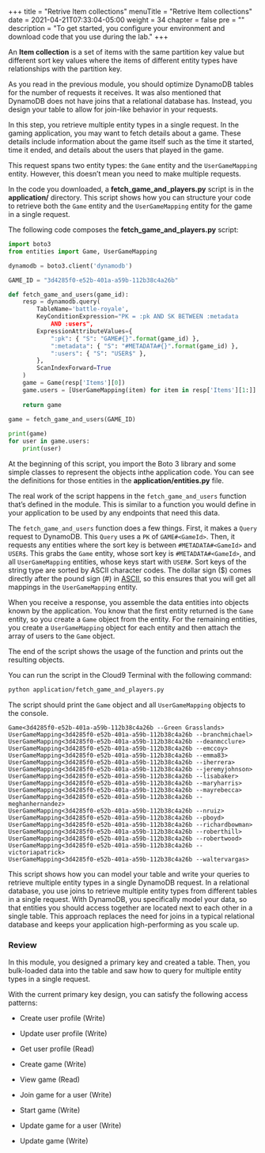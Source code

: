 +++
title = "Retrive Item collections"
menuTitle = "Retrive Item collections"
date = 2021-04-21T07:33:04-05:00
weight = 34
chapter = false
pre = ""
description = "To get started, you configure your environment and download code that you use during the lab."
+++

An **Item collection** is a set of items with the same partition key value but different sort key values where the items of different entity types have relationships with the partition key.

As you read in the previous module, you should optimize DynamoDB tables for the number of requests it receives. It was also mentioned that DynamoDB does not have joins that a relational database has. Instead, you design your table to allow for join-like behavior in your requests.

In this step, you retrieve multiple entity types in a single request. In the gaming application, you may want to fetch details about a game. These details include information about the game itself such as the time it started, time it ended, and details about the users that played in the game.

This request spans two entity types: the `Game` entity and the `UserGameMapping` entity. However, this doesn’t mean you need to make multiple requests.

In the code you downloaded, a **fetch_game_and_players.py** script is in the **application/** directory. This script shows how you can structure your code to retrieve both the `Game` entity and the `UserGameMapping` entity for the game in a single request.

The following code composes the **fetch_game_and_players.py** script:

```python
import boto3
from entities import Game, UserGameMapping

dynamodb = boto3.client('dynamodb')

GAME_ID = "3d4285f0-e52b-401a-a59b-112b38c4a26b"

def fetch_game_and_users(game_id):
    resp = dynamodb.query(
        TableName='battle-royale',
        KeyConditionExpression="PK = :pk AND SK BETWEEN :metadata 
            AND :users",
        ExpressionAttributeValues={
            ":pk": { "S": "GAME#{}".format(game_id) },
            ":metadata": { "S": "#METADATA#{}".format(game_id) },
            ":users": { "S": "USER$" },
        },
        ScanIndexForward=True
    )
    game = Game(resp['Items'][0])
    game.users = [UserGameMapping(item) for item in resp['Items'][1:]]
    
    return game
    
game = fetch_game_and_users(GAME_ID)

print(game)
for user in game.users:
    print(user)
```

At the beginning of this script, you import the Boto 3 library and some simple classes to represent the objects inthe application code. You can see the definitions for those entities in the **application/entities.py** file.

The real work of the script happens in the `fetch_game_and_users` function that’s defined in the module. This is similar to a function you would define in your application to be used by any endpoints that need this data.

The `fetch_game_and_users` function does a few things. First, it makes a `Query` request to DynamoDB. This `Query` uses a `PK` of `GAME#<GameId>`. Then, it requests any entities where the sort key is between `#METADATA#<GameId>` and `USER$`. This grabs the `Game` entity, whose sort key is `#METADATA#<GameId>`, and all `UserGameMapping` entities, whose keys start with `USER#`. Sort keys of the string type are sorted by ASCII character codes. The dollar sign ($) comes directly after the pound sign (#) in [ASCII](http://support.ecisolutions.com/doc-ddms/help/reportsmenu/ascii_sort_order_chart.htm), so this ensures that you will get all mappings in the `UserGameMapping` entity.

When you receive a response, you assemble the data entities into objects known by the application. You know that the first entity returned is the `Game` entity, so you create a `Game` object from the entity. For the remaining entities, you create a `UserGameMapping` object for each entity and then attach the array of users to the `Game` object.

The end of the script shows the usage of the function and prints out the resulting objects.

You can run the script in the Cloud9 Terminal with the following command:

```sh
python application/fetch_game_and_players.py
```

The script should print the `Game` object and all `UserGameMapping` objects to the console.

```text
Game<3d4285f0-e52b-401a-a59b-112b38c4a26b --Green Grasslands>
UserGameMapping<3d4285f0-e52b-401a-a59b-112b38c4a26b --branchmichael>
UserGameMapping<3d4285f0-e52b-401a-a59b-112b38c4a26b --deanmcclure>
UserGameMapping<3d4285f0-e52b-401a-a59b-112b38c4a26b --emccoy>
UserGameMapping<3d4285f0-e52b-401a-a59b-112b38c4a26b --emma83>
UserGameMapping<3d4285f0-e52b-401a-a59b-112b38c4a26b --iherrera>
UserGameMapping<3d4285f0-e52b-401a-a59b-112b38c4a26b --jeremyjohnson>
UserGameMapping<3d4285f0-e52b-401a-a59b-112b38c4a26b --lisabaker>
UserGameMapping<3d4285f0-e52b-401a-a59b-112b38c4a26b --maryharris>
UserGameMapping<3d4285f0-e52b-401a-a59b-112b38c4a26b --mayrebecca>
UserGameMapping<3d4285f0-e52b-401a-a59b-112b38c4a26b --meghanhernandez>
UserGameMapping<3d4285f0-e52b-401a-a59b-112b38c4a26b --nruiz>
UserGameMapping<3d4285f0-e52b-401a-a59b-112b38c4a26b --pboyd>
UserGameMapping<3d4285f0-e52b-401a-a59b-112b38c4a26b --richardbowman>
UserGameMapping<3d4285f0-e52b-401a-a59b-112b38c4a26b --roberthill>
UserGameMapping<3d4285f0-e52b-401a-a59b-112b38c4a26b --robertwood>
UserGameMapping<3d4285f0-e52b-401a-a59b-112b38c4a26b --victoriapatrick>
UserGameMapping<3d4285f0-e52b-401a-a59b-112b38c4a26b --waltervargas>
```

This script shows how you can model your table and write your queries to retrieve multiple entity types in a single DynamoDB request. In a relational database, you use joins to retrieve multiple entity types from different tables in a single request. With DynamoDB, you specifically model your data, so that entities you should access together are located next to each other in a single table. This approach replaces the need for joins in a typical relational database and keeps your application high-performing as you scale up.


### Review

In this module, you designed a primary key and created a table. Then, you bulk-loaded data into the table and saw how to query for multiple entity types in a single request.

With the current primary key design, you can satisfy the following access patterns:

- Create user profile (Write)

- Update user profile (Write)

- Get user profile (Read)

- Create game (Write)

- View game (Read)

- Join game for a user (Write)

- Start game (Write)

- Update game for a user (Write)

- Update game (Write)
